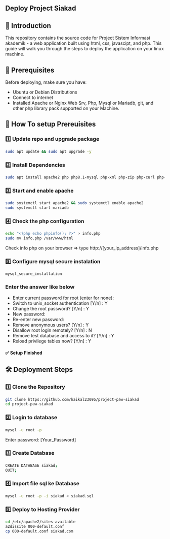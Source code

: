 ## Deploy Project Siakad

## 🚀 Introduction
This repository contains the source code for Project Sistem Informasi akademik - a web application built using html, css, javascipt, and php. This guide will walk you through the steps to deploy the application on your linux machine.

## 📌 Prerequisites
Before deploying, make sure you have:
- Ubuntu or Debian Distributions
- Connect to internet
- Installed Apache or Nginx  Web Srv, Php, Mysql or Mariadb, git, and other php library pack supported on your Machine.

## 📌 How To setup Prereuisites
### 1️⃣ Update repo and upgrade package
```sh
sudo apt update && sudo apt upgrade -y
```
### 2️⃣ Install Dependencies
```sh
sudo apt install apache2 php php8.1-mysql php-xml php-zip php-curl php-mbstring php-gd mariadb git -y
```
### 3️⃣ Start and enable apache
```sh
sudo systemctl start apache2 && sudo systemctl enable apache2
sudo systemctl start mariadb
```

### 4️⃣ Check the php configuration
```sh
echo "<?php echo phpinfo(); ?>" > info.php
sudo mv info.php /var/www/html
```
Check info php on your browser =>  type http://[your_ip_address]/info.php

### 5️⃣ Configure mysql secure instalation
```sh
mysql_secure_installation
```
### Enter the answer like below
- Enter current password for root (enter for none): 
- Switch to unix_socket authentication [Y/n] : Y
- Change the root password? [Y/n] : Y
- New password: 
- Re-enter new password:
- Remove anonymous users? [Y/n] : Y
- Disallow root login remotely? [Y/n] : N
- Remove test database and access to it? [Y/n] : Y
- Reload privilege tables now? [Y/n] : Y

#### ✅ **Setup Finished**


## 🛠 Deployment Steps

### 1️⃣ Clone the Repository
```sh
git clone https://github.com/haikal23095/project-paw-siakad
cd project-paw-siakad
```

### 2️⃣ Login to database
```sh
mysql -u root -p
```
Enter password: [Your_Password]

### 3️⃣ Create Database
```sh
CREATE DATABASE siakad;
QUIT;
```

### 4️⃣ Import file sql ke Database
```sh
mysql -u root -p -i siakad < siakad.sql
```

### 5️⃣ Deploy to Hosting Provider
```sh
cd /etc/apache2/sites-available
a2dissite 000-default.conf
cp 000-default.conf siakad.com
```

